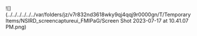 ![](../../../../../../var/folders/jz/v7r832nd3618wky9qj4qqj9r0000gn/T/TemporaryItems/NSIRD_screencaptureui_FMIPaG/Screen Shot 2023-07-17 at 10.41.07 PM.png)